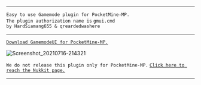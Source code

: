 
---

 `Easy to use Gamemode plugin for PocketMine-MP.`<br />
    `The plugin authorization name is` `gmui.cmd`<br />
      `by HardSiamang655 & qreardedwashere`

---

[`Download GamemodeUI for PocketMine-MP.`](https://www.mediafire.com/file/fmklnx294qo3p3z/GamemodeUI.phar/file)<br />

![Screenshot_20210716-214321](https://user-images.githubusercontent.com/78941156/125997228-92a8705f-fdd2-404d-940d-8fee85488e96.png)

`We do not release this plugin only for PocketMine-MP.` [`Click here to reach the Nukkit page.`](https://github.com/qreardedwastaken/GamemodeUI-NK)

---

